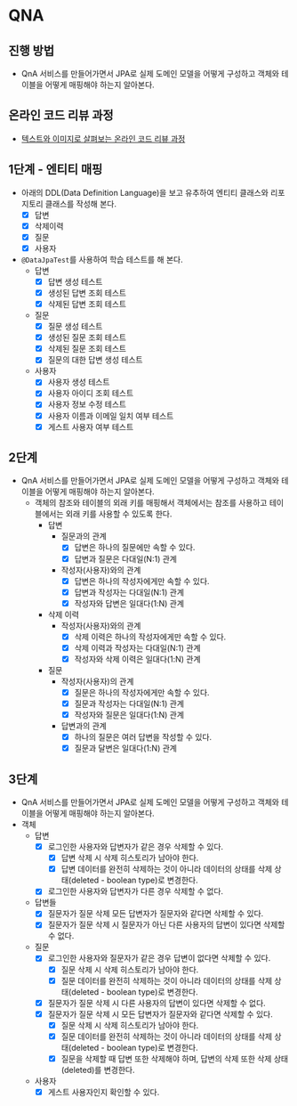 # QNA
## 진행 방법
* QnA 서비스를 만들어가면서 JPA로 실제 도메인 모델을 어떻게 구성하고 객체와 테이블을 어떻게 매핑해야 하는지 알아본다.

## 온라인 코드 리뷰 과정
* [텍스트와 이미지로 살펴보는 온라인 코드 리뷰 과정](https://github.com/next-step/nextstep-docs/tree/master/codereview)

## 1단계 - 엔티티 매핑
 - 아래의 DDL(Data Definition Language)을 보고 유추하여 엔티티 클래스와 리포지토리 클래스를 작성해 본다.
   - [X] 답변
   - [X] 삭제이력
   - [X] 질문
   - [X] 사용자
 - `@DataJpaTest`를 사용하여 학습 테스트를 해 본다.
   - 답변 
     - [X] 답변 생성 테스트
     - [X] 생성된 답변 조회 테스트
     - [X] 삭제된 답변 조회 테스트
   - 질문
     - [X] 질문 생성 테스트
     - [X] 생성된 질문 조회 테스트
     - [X] 삭제된 질문 조회 테스트
     - [X] 질문의 대한 답변 생성 테스트
   - 사용자
     - [X] 사용자 생성 테스트
     - [X] 사용자 아이디 조회 테스트
     - [X] 사용자 정보 수정 테스트
     - [X] 사용자 이름과 이메일 일치 여부 테스트
     - [X] 게스트 사용자 여부 테스트

## 2단계
 - QnA 서비스를 만들어가면서 JPA로 실제 도메인 모델을 어떻게 구성하고 객체와 테이블을 어떻게 매핑해야 하는지 알아본다.
   - 객체의 참조와 테이블의 외래 키를 매핑해서 객체에서는 참조를 사용하고 테이블에서는 외래 키를 사용할 수 있도록 한다.
     - 답변
       - 질문과의 관계
         - [X] 답변은 하나의 질문에만 속할 수 있다.
         - [X] 답변과 질문은 다대일(N:1) 관계
       - 작성자(사용자)와의 관계
         - [X] 답변은 하나의 작성자에게만 속할 수 있다.
         - [X] 답변과 작성자는 다대일(N:1) 관계
         - [X] 작성자와 답변은 일대다(1:N) 관계
     - 삭제 이력
       - 작성자(사용자)와의 관계
         - [X] 삭제 이력은 하나의 작성자에게만 속할 수 있다.
         - [X] 삭제 이력과 작성자는 다대일(N:1) 관계
         - [X] 작성자와 삭제 이력은 일대다(1:N) 관계
     - 질문
       - 작성자(사용자)의 관계
         - [X] 질문은 하나의 작성자에게만 속할 수 있다.
         - [X] 질문과 작성자는 다대일(N:1) 관계
         - [X] 작성자와 질문은 일대다(1:N) 관계
       - 답변과의 관계
         - [X] 하나의 질문은 여러 답변을 작성할 수 있다.
         - [X] 질문과 달변은 일대다(1:N) 관계
## 3단계
- QnA 서비스를 만들어가면서 JPA로 실제 도메인 모델을 어떻게 구성하고 객체와 테이블을 어떻게 매핑해야 하는지 알아본다. 
- 객체
  - 답변
    - [X] 로그인한 사용자와 답변자가 같은 경우 삭제할 수 있다.
      - [X] 답변 삭제 시 삭제 히스토리가 남아야 한다.
      - [X] 답변 데이터를 완전히 삭제하는 것이 아니라 데이터의 상태를 삭제 상태(deleted - boolean type)로 변경한다.
    - [X] 로그인한 사용자와 답변자가 다른 경우 삭제할 수 없다.
  - 답변들
    - [X] 질문자가 질문 삭제 모든 답변자가 질문자와 같다면 삭제할 수 있다.
    - [X] 질문자가 질문 삭제 시 질문자가 아닌 다른 사용자의 답변이 있다면 삭제할 수 없다.
  - 질문
    - [X] 로그인한 사용자와 질문자가 같은 경우 답변이 없다면 삭제할 수 있다.
      - [X] 질문 삭제 시 삭제 히스토리가 남아야 한다.
      - [X] 질문 데이터를 완전히 삭제하는 것이 아니라 데이터의 상태를 삭제 상태(deleted - boolean type)로 변경한다.
    - [X] 질문자가 질문 삭제 시 다른 사용자의 답변이 있다면 삭제할 수 없다.
    - [X] 질문자가 질문 삭제 시 모든 답변자가 질문자와 같다면 삭제할 수 있다.
      - [X] 질문 삭제 시 삭제 히스토리가 남아야 한다.
      - [X] 질문 데이터를 완전히 삭제하는 것이 아니라 데이터의 상태를 삭제 상태(deleted - boolean type)로 변경한다.
      - [X] 질문을 삭제할 때 답변 또한 삭제해야 하며, 답변의 삭제 또한 삭제 상태(deleted)를 변경한다.
  - 사용자
    - [X] 게스트 사용자인지 확인할 수 있다. 